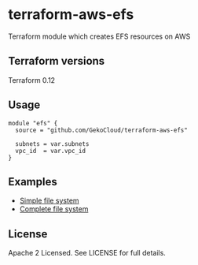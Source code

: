 # terraform-aws-efs
Terraform module which creates EFS resources on AWS

## Terraform versions

Terraform 0.12

## Usage

```hcl
module "efs" {
  source = "github.com/GekoCloud/terraform-aws-efs"

  subnets = var.subnets
  vpc_id  = var.vpc_id
}
```

## Examples

* [Simple file system](examples/simple-efs)
* [Complete file system](examples/complete-efs)

## License

Apache 2 Licensed. See LICENSE for full details.